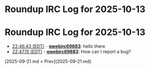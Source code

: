 # Roundup IRC Log for 2025-10-13 #
# Roundup IRC Log for 2025-10-13
* <a href="#22:46.43" id="22:46.43">22:46.43 (EDT)</a> - __[qwebirc69883](https://github.com/qwebirc69883)__: hello there
* <a href="#22:47.15" id="22:47.15">22:47.15 (EDT)</a> - __[qwebirc69883](https://github.com/qwebirc69883)__: How can I report a bug?

<div class="inpage-footer">
[2025-09-21.md < Prev](2025-09-21.md)
</div>
